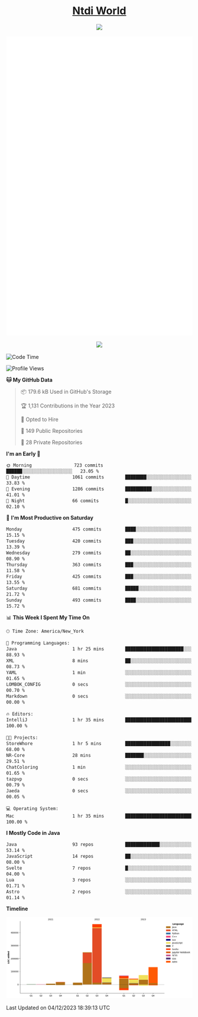<h1 align="center"><a href="https://www.ntdi.world">Ntdi World</a></h1>
<p align="center">
  <a href="https://github.com/n-tdi"><img src="https://readme-typing-svg.herokuapp.com?lines=FullStack+Developer;Web+Developer;Open-Source+Enthusiast;Java+Developer;Spigot-API%20Developer;&center=true&width=500&height=50"></a>
</p>

<div align="center">
  <img src="/github-metrics.svg"></img>
  
  <img src="https://komarev.com/ghpvc/?username=n-tdi&color=green"></img>
</div>

<!-- May use later.. idk -->
<!-- <a href="http://www.github.com/n-tdi"><img src="https://github-readme-stats.vercel.app/api?username=n-tdi&show_icons=true&hide=&count_private=true&title_color=0891b2&text_color=ffffff&icon_color=0891b2&bg_color=1c1917&hide_border=true&show_icons=true" alt="n-tdi's GitHub stats" /></a> -->

<!--START_SECTION:waka-->
![Code Time](http://img.shields.io/badge/Code%20Time-304%20hrs%2058%20mins-blue)

![Profile Views](http://img.shields.io/badge/Profile%20Views-4-blue)

**🐱 My GitHub Data** 

> 📦 179.6 kB Used in GitHub's Storage 
 > 
> 🏆 1,131 Contributions in the Year 2023
 > 
> 💼 Opted to Hire
 > 
> 📜 149 Public Repositories 
 > 
> 🔑 28 Private Repositories 
 > 
**I'm an Early 🐤** 

```text
🌞 Morning                723 commits         ██████░░░░░░░░░░░░░░░░░░░   23.05 % 
🌆 Daytime                1061 commits        ████████░░░░░░░░░░░░░░░░░   33.83 % 
🌃 Evening                1286 commits        ██████████░░░░░░░░░░░░░░░   41.01 % 
🌙 Night                  66 commits          █░░░░░░░░░░░░░░░░░░░░░░░░   02.10 % 
```
📅 **I'm Most Productive on Saturday** 

```text
Monday                   475 commits         ████░░░░░░░░░░░░░░░░░░░░░   15.15 % 
Tuesday                  420 commits         ███░░░░░░░░░░░░░░░░░░░░░░   13.39 % 
Wednesday                279 commits         ██░░░░░░░░░░░░░░░░░░░░░░░   08.90 % 
Thursday                 363 commits         ███░░░░░░░░░░░░░░░░░░░░░░   11.58 % 
Friday                   425 commits         ███░░░░░░░░░░░░░░░░░░░░░░   13.55 % 
Saturday                 681 commits         █████░░░░░░░░░░░░░░░░░░░░   21.72 % 
Sunday                   493 commits         ████░░░░░░░░░░░░░░░░░░░░░   15.72 % 
```


📊 **This Week I Spent My Time On** 

```text
🕑︎ Time Zone: America/New_York

💬 Programming Languages: 
Java                     1 hr 25 mins        ██████████████████████░░░   88.93 % 
XML                      8 mins              ██░░░░░░░░░░░░░░░░░░░░░░░   08.73 % 
YAML                     1 min               ░░░░░░░░░░░░░░░░░░░░░░░░░   01.65 % 
LOMBOK_CONFIG            0 secs              ░░░░░░░░░░░░░░░░░░░░░░░░░   00.70 % 
Markdown                 0 secs              ░░░░░░░░░░░░░░░░░░░░░░░░░   00.00 % 

🔥 Editors: 
IntelliJ                 1 hr 35 mins        █████████████████████████   100.00 % 

🐱‍💻 Projects: 
StoreWhore               1 hr 5 mins         █████████████████░░░░░░░░   68.00 % 
NR-Core                  28 mins             ███████░░░░░░░░░░░░░░░░░░   29.51 % 
ChatColoring             1 min               ░░░░░░░░░░░░░░░░░░░░░░░░░   01.65 % 
tazpvp                   0 secs              ░░░░░░░░░░░░░░░░░░░░░░░░░   00.79 % 
Jaeda                    0 secs              ░░░░░░░░░░░░░░░░░░░░░░░░░   00.05 % 

💻 Operating System: 
Mac                      1 hr 35 mins        █████████████████████████   100.00 % 
```

**I Mostly Code in Java** 

```text
Java                     93 repos            █████████████░░░░░░░░░░░░   53.14 % 
JavaScript               14 repos            ██░░░░░░░░░░░░░░░░░░░░░░░   08.00 % 
Svelte                   7 repos             █░░░░░░░░░░░░░░░░░░░░░░░░   04.00 % 
Lua                      3 repos             ░░░░░░░░░░░░░░░░░░░░░░░░░   01.71 % 
Astro                    2 repos             ░░░░░░░░░░░░░░░░░░░░░░░░░   01.14 % 
```



**Timeline**

![Lines of Code chart](https://raw.githubusercontent.com/n-tdi/n-tdi/main/assets/bar_graph.png)


 Last Updated on 04/12/2023 18:39:13 UTC
<!--END_SECTION:waka-->
